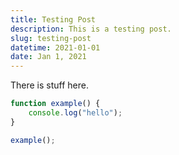 ```yaml
---
title: Testing Post
description: This is a testing post.
slug: testing-post
datetime: 2021-01-01
date: Jan 1, 2021
---
```


There is stuff here.

```ts:index.ts
function example() {
    console.log("hello");
}

example();
```
